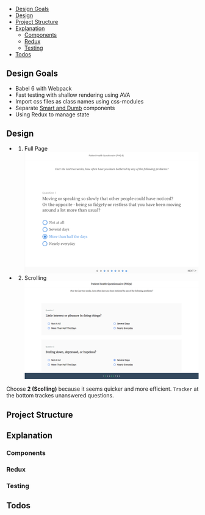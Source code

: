- [Design Goals](#design-goals)
- [Design](#design)
- [Project Structure](#project-structure)
- [Explanation](#explanation)
  - [Components](#components)
  - [Redux](#redux)
  - [Testing](#testing)
- [Todos](#todos)

## Design Goals
- Babel 6 with Webpack
- Fast testing with shallow rendering using AVA
- Import css files as class names using css-modules
- Separate [Smart and Dumb](https://medium.com/@dan_abramov/smart-and-dumb-components-7ca2f9a7c7d0) components
- Using Redux to manage state

## Design
- 1) Full Page
![](https://github.com/crc442/phq9/blob/master/docs/design1.png)

- 2) Scrolling
![](https://github.com/crc442/phq9/blob/master/docs/design2.png)

Choose **2 (Scolling)** because it seems quicker and more efficient.
`Tracker` at the bottom trackes unanswered questions.

## Project Structure

## Explanation

### Components

### Redux

### Testing

## Todos
